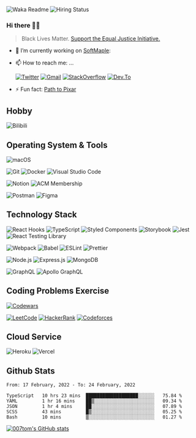 ![Waka Readme](https://github.com/007tom/007tom/workflows/Waka%20Readme/badge.svg)
![Hiring Status](https://img.shields.io/badge/Hireable-true-green)
### Hi there 👋🏿

<!--
**007tom/007tom** is a ✨ _special_ ✨ repository because its `README.md` (this file) appears on your GitHub profile.

Here are some ideas to get you started:
-->

> Black Lives Matter. [Support the Equal Justice Initiative.](https://support.eji.org/give/153413/#!/donation/checkout)

- 🔭 I’m currently working on [SoftMaple](https://github.com/SoftMaple):

<!-- - 🌱 I’m currently learning ...
  -  [Crafting Interpreters](https://craftinginterpreters.com/)
  -  [High Performance
Browser Networking](https://hpbn.co/) -->
<!-- - 👯 I’m looking for collaborators of [Eorg](https://github.com/zhyd1997/Eorg) ... -->
<!-- - 🤔 I’m looking for help with Javascript AST or Parser ... -->
<!-- - 💬 Ask me about ... -->
- 📫 How to reach me: ...

  [![Twitter](https://img.shields.io/badge/-Twitter-%231DA1F2?style=for-the-badge&logo=twitter&logoColor=%23ffffff)](https://twitter.com/zhyd007)
  [![Gmail](https://img.shields.io/badge/-Gmail-%23ffffff?style=for-the-badge&logo=gmail)](mailto:zhyd007@gmail.com)
  [![StackOverflow](https://img.shields.io/badge/-Stack%20Overflow-%23F58025?style=for-the-badge&logo=stackoverflow&logoColor=%23ffffff)](https://stackoverflow.com/users/8537000/mai)
  [![Dev.To](https://img.shields.io/badge/-Dev%2ETo-%230A0A0A?style=for-the-badge&logo=dev.to&logoColor=%23ffffff)](https://dev.to/zhyd007)
<!-- - 😄 Pronouns: ... -->
- ⚡ Fun fact: [Path to Pixar](https://bunnyhobby.github.io/)
<!--
-->

## Hobby
![Bilibili](https://img.shields.io/badge/-Bilibili-%23ffffff?style=flat&logo=bilibili)

## Operating System & Tools
![macOS](https://img.shields.io/badge/Macbook%20Pro-Big%20Sur%20%7C%2013--inch%20%7C%208%20GB%20%7C%20Late%202013-%23000000?style=flat&logo=apple&logoColor=%23ffffff)

![Git](https://img.shields.io/badge/-Git-%23F05032?style=flat&logo=git&logoColor=%23ffffff)
![Docker](https://img.shields.io/badge/-Docker-%232496ED?style=flat&logo=docker&logoColor=%23ffffff)
![Visual Studio Code](https://img.shields.io/badge/-Visual%20Studio%20Code-%23007ACC?style=flat-square&logo=visual-studio-code&logoColor=%23ffffff)

![Notion](https://img.shields.io/badge/-Notion-%23000000?style=flat&logo=notion&logoColor=%23ffffff)
![ACM Membership](https://img.shields.io/badge/-ACM%20Membership-%23ffffff?style=flat&logo=acm&logoColor=%230085CA)

![Postman](https://img.shields.io/badge/-Postman-%23ffffff?style=flat&logo=postman)
![Figma](https://img.shields.io/badge/-Figma-%23F24E1E?style=flat&logo=figma&logoColor=%23ffffff)

## Technology Stack
![React Hooks](https://img.shields.io/badge/-React%20Hooks-%23282c34?style=flat&logo=react)
![TypeScript](https://img.shields.io/badge/-TypeScript-%233178C6?style=flat&logo=typescript&logoColor=%23ffffff)
![Styled Components](https://img.shields.io/badge/-Styled%20Components-%23DB7093?style=flat&logo=styled-components&logoColor=%23ffffff)
![Storybook](https://img.shields.io/badge/-Storybook-%23ffffff?style=flat&logo=storybook)
![Jest](https://img.shields.io/badge/-Jest-%23C21325?style=flat&logo=jest&logoColor=%23ffffff)
![React Testing Library](https://img.shields.io/badge/-React%20Testing%20Library-%23ffffff?style=flat&logo=testing%20library)

![Webpack](https://img.shields.io/badge/-Webpack-%232c3a42?style=flat&logo=webpack)
![Babel](https://img.shields.io/badge/-Babel-%23323330?style=flat&logo=babel)
![ESLint](https://img.shields.io/badge/-ESLint-%234B32C3?style=flat&logo=eslint&logoColor=%23ffffff)
![Prettier](https://img.shields.io/badge/-Prettier-%231a2b34?style=flat&logo=prettier)

![Node.js](https://img.shields.io/badge/-Node.js-%23333333?style=flat&logo=node.js)
![Express.js](https://img.shields.io/badge/-Express.js-%23333333?style=flat&logo=express)
![MongoDB](https://img.shields.io/badge/-MongoDB-%23ffffff?style=flat&logo=mongodb)

![GraphQL](https://img.shields.io/badge/-GraphQL-%23E10098?style=flat&logo=graphql)
![Apollo GraphQL](https://img.shields.io/badge/-Apollo%20GraphQL-%23311C87?style=flat&logo=apollo%20graphql)

## Coding Problems Exercise
[![Codewars](https://www.codewars.com/users/007tom/badges/small)](https://www.codewars.com/users/007tom)

[![LeetCode](https://img.shields.io/badge/-LeetCode-%23ffffff?style=flat&logo=leetcode&logoColor=%23FFA116)](https://leetcode.com/zhyd1997/)
[![HackerRank](https://img.shields.io/badge/-HackerRank-%23ffffff?style=flat&logo=hackerrank&logoColor=%2300EA64)](https://www.hackerrank.com/zhyd007)
[![Codeforces](https://img.shields.io/badge/-Codeforces-%23ffffff?style=flat&logo=codeforces&logoColor=%231F8ACB)](https://codeforces.com/profile/zhyd1997)

## Cloud Service
![Heroku](https://img.shields.io/badge/-Heroku-%23ffffff?style=flat&logo=heroku&logoColor=%23430098)
![Vercel](https://img.shields.io/badge/-Vercel-%23ffffff?style=flat&logo=vercel&logoColor=%23000000)

## Github Stats

<!--START_SECTION:waka-->
```text
From: 17 February, 2022 - To: 24 February, 2022

TypeScript   10 hrs 23 mins  ███████████████████░░░░░░   75.84 % 
YAML         1 hr 16 mins    ██▒░░░░░░░░░░░░░░░░░░░░░░   09.34 % 
JSON         1 hr 4 mins     ██░░░░░░░░░░░░░░░░░░░░░░░   07.89 % 
SCSS         43 mins         █▒░░░░░░░░░░░░░░░░░░░░░░░   05.25 % 
Bash         10 mins         ▒░░░░░░░░░░░░░░░░░░░░░░░░   01.27 % 
```
<!--END_SECTION:waka-->


[![007tom's GitHub stats](https://github-readme-stats.vercel.app/api?username=zhyd1997&count_private=true&show_icons=true&theme=react)
](https://github.com/anuraghazra/github-readme-stats)
